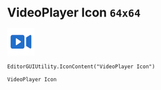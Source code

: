 # VideoPlayer Icon `64x64`
<img src="/img/VideoPlayer%20Icon.png" width=64 height=64>

``` CSharp
EditorGUIUtility.IconContent("VideoPlayer Icon")
```
```
VideoPlayer Icon
```
